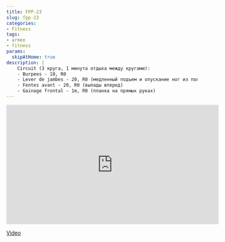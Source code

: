 ```yaml
---
title: FPP-23
slug: fpp-23
categories:
- Fitness
tags:
- armee
- fitness
params:
  skipAtHome: true
description: |
    Circuit (3 круга, 1 минута отдыха между кругами):
    - Burpees - 10, R0
    - Lever de jambes - 20, R0 (медленный подъем и опускание ног из положения лежа)
    - Fentes avant - 20, R0 (выпады вперед)
    - Gainage frontal - 1m, R0 (планка на прямых руках)
---
```

<iframe width="560" height="315" src="https://www.youtube.com/embed/P-Z_uv2PErw?si=HkA3za9qmr1ooe5r" title="YouTube video player" frameborder="0" allow="accelerometer; autoplay; clipboard-write; encrypted-media; gyroscope; picture-in-picture; web-share" allowfullscreen></iframe>

[Video](https://youtu.be/P-Z_uv2PErw?si=HkA3za9qmr1ooe5r)
